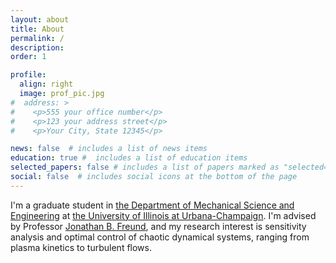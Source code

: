 ```yaml
---
layout: about
title: About
permalink: /
description:
order: 1

profile:
  align: right
  image: prof_pic.jpg
#  address: >
#    <p>555 your office number</p>
#    <p>123 your address street</p>
#    <p>Your City, State 12345</p>

news: false  # includes a list of news items
education: true #  includes a list of education items
selected_papers: false # includes a list of papers marked as "selected={true}"
social: false  # includes social icons at the bottom of the page
---
```


I'm a graduate student in <a href="https://mechse.illinois.edu/">the Department of Mechanical Science and Engineering</a> at <a href="https://illinois.edu/">the University of Illinois at Urbana-Champaign</a>. I'm advised by Professor <a href="http://scholar.google.com/citations?user=BJAfVh0AAAAJ&hl=en">Jonathan B. Freund</a>, and my research interest is sensitivity analysis and optimal control of chaotic dynamical systems, ranging from plasma kinetics to turbulent flows.

<!-- Write your biography here. Tell the world about yourself. Link to your favorite [subreddit](http://reddit.com){:target="\_blank"}. You can put a picture in, too. The code is already in, just name your picture `prof_pic.jpg` and put it in the `img/` folder.

Put your address / P.O. box / other info right below your picture. You can also disable any these elements by editing `profile` property of the YAML header of your `_pages/about.md`. Edit `_bibliography/papers.bib` and Jekyll will render your [publications page](/al-folio/publications/) automatically.

Link to your social media connections, too. This theme is set up to use [Font Awesome icons](http://fortawesome.github.io/Font-Awesome/){:target="\_blank"} and [Academicons](https://jpswalsh.github.io/academicons/){:target="\_blank"}, like the ones below. Add your Facebook, Twitter, LinkedIn, Google Scholar, or just disable all of them. -->
